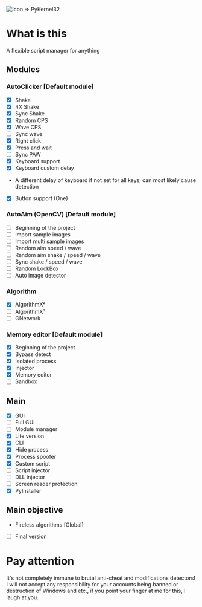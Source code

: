 ![icon](https://github.com/SmaamX/PyKernel32/assets/90418723/d700b481-5158-43f1-88bd-62f5535cdbcd) => PyKernel32
# What is this
A flexible script manager for anything
## Modules
### AutoClicker [Default module]
- [X] Shake
- [X] 4X Shake
- [X] Sync Shake
- [X] Random CPS
- [X] Wave CPS
- [ ] Sync wave
- [X] Right click
- [X] Press and wait
- [ ] Sync PAW
- [X] Keyboard support
- [X] Keyboard custom delay
-    A different delay of keyboard if not set for all keys, can most likely cause detection
- [X] Button support (One)
### AutoAim (OpenCV) [Default module]
- [ ] Beginning of the project
- [ ] Import sample images
- [ ] Import multi sample images
- [ ] Random aim speed / wave
- [ ] Random aim shake / speed / wave
- [ ] Sync shake / speed / wave
- [ ] Random LockBox
- [ ] Auto image detector
### Algorithm
- [X] AlgorithmX²
- [ ] AlgorithmX³
- [ ] GNetwork
### Memory editor [Default module]
- [X] Beginning of the project
- [X] Bypass detect
- [X] Isolated process
- [X] Injector
- [X] Memory editor
- [ ] Sandbox

## Main
- [X] GUI
- [ ] Full GUI
- [ ] Module manager
- [X] Lite version
- [X] CLI
- [X] Hide process
- [X] Process spoofer
- [X] Custom script
- [ ] Script injector
- [ ] DLL injector
- [ ] Screen reader protection
- [X] PyInstaller

## Main objective
+ Fireless algorithms [Global]
- [ ] Final version

# Pay attention
It's not completely immune to brutal anti-cheat and modifications detectors!
I will not accept any responsibility for your accounts being banned or destruction of Windows and etc., if you point your finger at me for this, I laugh at you.

